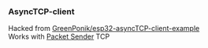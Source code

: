 ### AsyncTCP-client  
Hacked from [GreenPonik/esp32-asyncTCP-client-example](https://github.com/GreenPonik/esp32-asyncTCP-client-example)  
Works with [Packet Sender](https://packetsender.com) TCP
